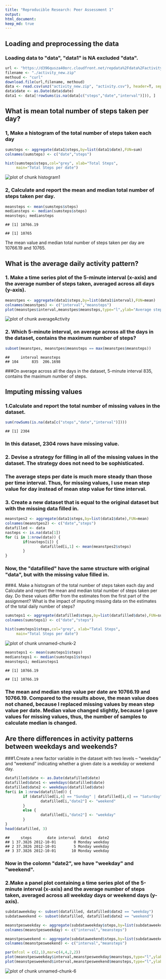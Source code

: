 ```yaml
---
title: "Reproducible Research: Peer Assessment 1"
output: 
html_document:
keep_md: true
---
```



## Loading and preprocessing the data
### Loading data to "data", "data1" is NA excluded "data".  


```r
url <- "https://d396qusza40orc.cloudfront.net/repdata%2Fdata%2Factivity.zip"
filename <- "./activity_new.zip"
methoud <- "curl"
download.file(url,filename, methoud)
data <- read.csv(unz("activity_new.zip", "activity.csv"), header=T, sep=",")
data$date <- as.Date(data$date)
data1 <- data[!rowSums(is.na(data[c("steps","date","interval")])), ]
```

## What is mean total number of steps taken per day?
### 1, Make a histogram of the total number of steps taken each day


```r
sumsteps <- aggregate(data1$steps,by=list(data1$date),FUN=sum)
colnames(sumsteps) <- c("date","steps")

hist(sumsteps$steps,col="grey", xlab="Total Steps",
     main="Total Steps per date")
```

![plot of chunk histogram1](figure/histogram1-1.png) 

### 2, Calculate and report the mean and median total number of steps taken per day.

```r
meansteps <- mean(sumsteps$steps)
mediansteps <- median(sumsteps$steps)
meansteps; mediansteps
```

```
## [1] 10766.19
```

```
## [1] 10765
```
The mean value and median total number of steps taken per day are 10766.19 and 10765.

## What is the average daily activity pattern?
### 1. Make a time series plot of the 5-minute interval (x-axis) and the average number of steps taken, averaged across all days (y-axis).


```r
meanstpes <- aggregate(data1$steps,by=list(data1$interval),FUN=mean)
colnames(meanstpes) <- c("interval","meansteps")
plot(meanstpes$interval,meanstpes$meansteps,type="l",ylab="Average steps", xlab="Time interval")
```

![plot of chunk averageActivity](figure/averageActivity-1.png) 

### 2. Which 5-minute interval, on average across all the days in the dataset, contains the maximum number of steps?

```r
subset(meanstpes, meanstpes$meansteps == max(meanstpes$meansteps))
```

```
##     interval meansteps
## 104      835  206.1698
```
###On average across all the days in the dataset, 5-minute interval 835, contains the maximum number of steps.

## Imputing missing values
### 1.Calculate and report the total number of missing values in the dataset.

```r
sum(rowSums(is.na(data[c("steps","date","interval")])))
```

```
## [1] 2304
```
### In this dataset, 2304 rows have missing value. 

### 2. Devise a strategy for filling in all of the missing values in the dataset. The strategy does not need to be sophisticated.

### The average steps per date is much more steady than those per time interval. Thus, for missing values, I use mean step value for day instead of mean step value for time interval. 

### 3. Create a new dataset that is equal to the original dataset but with the missing data filled in.

```r
meanstpes2 <- aggregate(data1$steps,by=list(data1$date),FUN=mean)
colnames(meanstpes2) <- c("date","steps")
datafilled <- data
nasteps <- is.na(data[1])
for (i in 1:nrow(data)) {
        if(nasteps[i]) {
                datafilled[i,1] <- mean(meanstpes2$steps) 
        }
}
```

### Now, the "datafilled" have the same structure with original "data", but with the missing value filled in. 
###4. Make a histogram of the total number of steps taken each day and Calculate and report the mean and median total number of steps taken per day. Do these values differ from the estimates from the first part of the assignment? What is the impact of imputing missing data on the estimates of the total daily number of steps?

```r
sumsteps1 <- aggregate(datafilled$steps,by=list(datafilled$date),FUN=sum)
colnames(sumsteps1) <- c("date","steps")

hist(sumsteps1$steps,col="grey", xlab="Tatal Steps",
     main="Total Steps per date")
```

![plot of chunk unnamed-chunk-2](figure/unnamed-chunk-2-1.png) 


```r
meansteps1 <- mean(sumsteps1$steps)
mediansteps1 <- median(sumsteps1$steps)
meansteps1; mediansteps1
```

```
## [1] 10766.19
```

```
## [1] 10766.19
```
### The mean and median step value per date are 10766.19 and 10766.19. Compared to the results above, the mean value does not chaned, because I replaced missing values by mean step value per date. Median value changed slightly, because I gave values for missing values, thus, the number of samples to calculate median is changed. 

## Are there differences in activity patterns between weekdays and weekends?
###1.Create a new factor variable in the dataset with two levels – “weekday” and “weekend” indicating whether a given date is a weekday or weekend day.

```r
datafilled$date <- as.Date(datafilled$date)
datafilled$date1 <- weekdays(datafilled$date)
datafilled$date2 <- weekdays(datafilled$date)
for(i in 1:nrow(datafilled)) {
        if (datafilled[i,4] == "Sunday" | datafilled[i,4] == "Saturday") {
                datafilled[i,"date2"] <- "weekend"    
        }
        else {
                datafilled[i,"date2"] <- "weekday" 
        }
}
head(datafilled, 3)
```

```
##     steps       date interval  date1   date2
## 1 37.3826 2012-10-01        0 Monday weekday
## 2 37.3826 2012-10-01        5 Monday weekday
## 3 37.3826 2012-10-01       10 Monday weekday
```
### Now in the colomn "date2", we have "weekday" and "weekend".
### 2.Make a panel plot containing a time series plot of the 5-minute interval (x-axis) and the average number of steps taken, averaged across all weekday days or weekend days (y-axis). 

```r
subdataweekday <- subset(datafilled, datafilled$date2 == "weekday")
subdataweekend <- subset(datafilled, datafilled$date2 == "weekend")

meanstpesweekday <- aggregate(subdataweekday$steps,by=list(subdataweekday$interval),FUN=mean)
colnames(meanstpesweekday) <- c("interval","meansteps")

meanstpesweekend <- aggregate(subdataweekend$steps,by=list(subdataweekend$interval),FUN=mean)
colnames(meanstpesweekend) <- c("interval","meansteps")
```


```r
par(mfcol = c(2,1),mar=c(4,4,2,2))
plot(meanstpesweekday$interval,meanstpesweekday$meansteps,type="l",ylab="Numbers of steps", xlab="Time interval",main="weekday")
plot(meanstpesweekend$interval,meanstpesweekend$meansteps,type="l",ylab=" Number of steps", xlab="Time interval",main="weekend")
```

![plot of chunk unnamed-chunk-6](figure/unnamed-chunk-6-1.png) 
